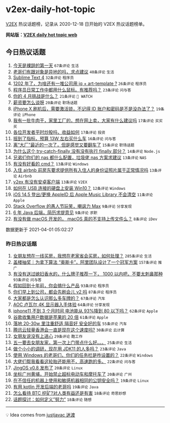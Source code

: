 # v2ex-daily-hot-topic

[V2EX](https://www.v2ex.com/) 热议话题榜，记录从 2020-12-18 日开始的 V2EX 热议话题榜单。

**网站版：[V2EX daily hot topic web](https://boojack.github.io/v2ex-daily-hot-topic-web/)**

## 今日热议话题

<!-- TODAY BEGIN -->

1. [今天是裸辞的第一天](https://www.v2ex.com/t/767059) `67条评论` `生活`
1. [老哥们有跟对象是异地的吗，求点建议](https://www.v2ex.com/t/767090) `40条评论` `生活`
1. [Sublime Text 4](https://www.v2ex.com/t/767077) `32条评论` `程序员`
1. [1202 年了，为啥还有一堆公司用 jq + art-template ?](https://www.v2ex.com/t/767111) `26条评论` `程序员`
1. [程序员日常工作中都用什么鼠标。有推荐吗？](https://www.v2ex.com/t/767106) `23条评论` `问与答`
1. [你的 4 月挑战是什么？](https://www.v2ex.com/t/767128) `21条评论` ` WATCH`
1. [薪资要怎么谈呀](https://www.v2ex.com/t/767072) `20条评论` `职场话题`
1. [iPhone X 刷机后，需要激活锁，不记得 ID 账户和密码是不是没办法了？](https://www.v2ex.com/t/767143) `19条评论` `iPhone`
1. [我有一批牛肉干，家里工厂的，想在网上卖，大家有什么建议吗](https://www.v2ex.com/t/767086) `17条评论` `买买买`
1. [各位开发者平时炒股吗，收益如何](https://www.v2ex.com/t/767060) `17条评论` `投资`
1. [摇到了指标，预算 13W 左右买什么车](https://www.v2ex.com/t/767138) `16条评论` `问与答`
1. [离“大厂”最近的一次了，但是感觉又要翻车了](https://www.v2ex.com/t/767082) `15条评论` `职场话题`
1. [为什么这个 try-catch-finally 没有没有执行 finally 部分？](https://www.v2ex.com/t/767110) `14条评论` `Node.js`
1. [兄弟们你们的 nas 都什么配置，垃圾佬 nas 方案求建议](https://www.v2ex.com/t/767176) `13条评论` `NAS`
1. [有没有好看的 cmd？](https://www.v2ex.com/t/767167) `13条评论` `Windows`
1. [入住 airbnb 前房东要求提供所有入住人的身份证照片属于正常情况吗](https://www.v2ex.com/t/767149) `13条评论` `Airbnb`
1. [v2ex 有没有安卓客户端](https://www.v2ex.com/t/767051) `13条评论` `V2EX`
1. [如何在 USB 连接的硬盘上安装 Win10？](https://www.v2ex.com/t/767122) `12条评论` `Windows`
1. [iOS 14.5 登出/更换 AppleID 后 Apple Music Library 不会清空](https://www.v2ex.com/t/767053) `11条评论` `Apple`
1. [Stack Overflow 的愚人节玩笑，嘲讽力 Max](https://www.v2ex.com/t/767079) `9条评论` `分享发现`
1. [6 年 Java 后端，简历求提意见](https://www.v2ex.com/t/767064) `9条评论` `求职`
1. [有没有做 macOS 开发的， macOS 真的不支持上传文件么？](https://www.v2ex.com/t/767140) `8条评论` `iDev`

数据更新于 2021-04-01 05:02:27

<!-- TODAY END -->

### 昨日热议话题

<!-- YESTERDAY BEGIN -->

1. [女朋友想在一线买房，我想在老家省会买房，如何处理？](https://www.v2ex.com/t/766746) `285条评论` `生活`
1. [盖楼抽奖｜为拿下算法 “奥斯卡”，阿里团队设计了一个冠军方案](https://www.v2ex.com/t/766878) `157条评论` `推广`
1. [有没有送过媳妇香水的，什么牌子推荐一下， 1000 以内吧，不要太刺鼻那种](https://www.v2ex.com/t/766728) `93条评论` `问与答`
1. [假如回到十年前，你会搞什么产品](https://www.v2ex.com/t/766733) `93条评论` `程序员`
1. [你们早上到公司，都会先刷会儿 v2 吗](https://www.v2ex.com/t/766714) `87条评论` `程序员`
1. [大家都是怎么认识那么多车牌的？](https://www.v2ex.com/t/766741) `67条评论` `汽车`
1. [AOC 卢瓦尔 4K 显示器入手体验](https://www.v2ex.com/t/766727) `64条评论` `分享发现`
1. [iphone11 不到 3 个月时间 电池能从 93%降到 80 以下吗？](https://www.v2ex.com/t/766866) `62条评论` `Apple`
1. [谷歌收集用户数据是苹果的 20 倍](https://www.v2ex.com/t/766699) `61条评论` `Apple`
1. [落地 20-30w 里注重舒适 隔音好 安全好的车](https://www.v2ex.com/t/766797) `55条评论` `汽车`
1. [腾讯云轻量香港会一直是现在这个速度吗?](https://www.v2ex.com/t/766975) `30条评论` `云计算`
1. [女朋友说没有上进心](https://www.v2ex.com/t/766816) `29条评论` `酷工作`
1. [五一要去女朋友家，第一次上门带点什么好。。。](https://www.v2ex.com/t/766936) `25条评论` `生活`
1. [做个小小的调研，现在用 JDK11 的人多吗？](https://www.v2ex.com/t/766769) `23条评论` `Java`
1. [使用 Windows 的老哥们，你们的任务栏是咋设置的？](https://www.v2ex.com/t/767007) `22条评论` `Windows`
1. [大佬们帮我看看这轮胎还能用不，高速跑的多。](https://www.v2ex.com/t/766707) `22条评论` `问与答`
1. [JingOS v0.8 发布了](https://www.v2ex.com/t/766941) `20条评论` `Linux`
1. [坐标广州黄埔，开始禁止超标电动车和摩托车了](https://www.v2ex.com/t/766697) `20条评论` `广州`
1. [在不信任的机器上使用和敏感机器相同的公钥安全吗？](https://www.v2ex.com/t/766804) `19条评论` `Linux`
1. [有用 kotlin 开发后端的老哥吗](https://www.v2ex.com/t/766771) `19条评论` `Java`
1. [怎么看待 BTC 挖矿?对人类有益还是有害](https://www.v2ex.com/t/766963) `18条评论` `奇思妙想`
1. [话题探讨：如何定义”努力“](https://www.v2ex.com/t/766839) `18条评论` `随想`

<!-- YESTERDAY END -->

---

💡 Idea comes from [justjavac 迷渡](https://github.com/justjavac/)
